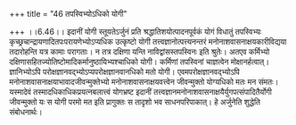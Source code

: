 +++
title = "46 तपस्विभ्योऽधिको योगी"

+++
।।6.46।। इदानीं योगी स्तूयतेऽर्जुनं प्रति श्रद्धातिशयोत्पादनपूर्वकं योगं
विधातुं तपस्विभ्यः कृच्छ्रचान्द्रायणादितपःपरायणेभ्योऽप्यधिक उत्कृष्टो
योगी तत्त्वज्ञानोत्पत्त्यनन्तरं मनोनाशवासनाक्षयकारीविद्यया तदारोहन्ति
यत्र कामाः परागताः। न तत्र दक्षिणा यन्ति नाविद्वांसस्तपस्विनः इति
श्रुतेः। अतएव कर्मिभ्यो
दक्षिणासहितज्योतिष्टोमादिकर्मानुष्ठायिभ्यश्चाधिको योगी। कर्मिणां
तपस्विनां चाज्ञत्वेन मोक्षानर्हत्वात्। ज्ञानिभ्योऽपि
परोक्षज्ञानवद्भ्योऽप्यपरोक्षज्ञानवानधिको मतो योगी।
एवमपरोक्षज्ञानवद्भ्योऽपि मनोनाशवासनाक्षयाभावादजीवन्मुक्तेभ्यो
मनोनाशवासनाक्षयवत्त्वेन जीवन्मुक्तो योग्यधिको मतः मन संमतः। यस्मादेवं
तस्मादधिकाधिकप्रयत्नबलात्त्वं योगभ्रष्ट इदानीं
तत्त्वज्ञानमनोनाशवासनाक्षयैर्युगपत्संपादितैर्योगी जीवन्मुक्तो यः स योगी
परमो मत इति प्रागुक्तः स तादृशो भव साधनपरिपाकात्। हे अर्जुनेति शुद्धेति
संबोधनार्थः।
